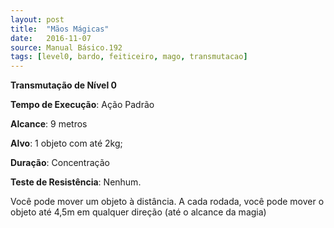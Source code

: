 ```yaml
---
layout: post
title:  "Mãos Mágicas"
date:   2016-11-07
source: Manual Básico.192
tags: [level0, bardo, feiticeiro, mago, transmutacao]
---
```


**Transmutação de Nível 0**

**Tempo de Execução**: Ação Padrão

**Alcance**: 9 metros

**Alvo**: 1 objeto com até 2kg;

**Duração**: Concentração

**Teste de Resistência**: Nenhum.

Você pode mover um objeto à distância. A cada rodada, você pode mover o
objeto até 4,5m em qualquer direção (até o alcance da magia)